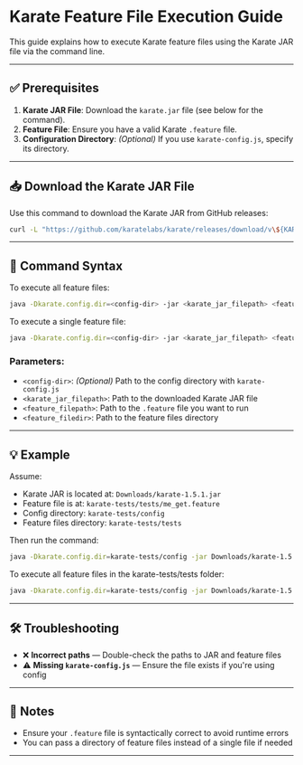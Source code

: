  # Karate Feature File Execution Guide

This guide explains how to execute Karate feature files using the Karate JAR file via the command line.

---

## ✅ Prerequisites

1. **Karate JAR File**: Download the `karate.jar` file (see below for the command).
2. **Feature File**: Ensure you have a valid Karate `.feature` file.
3. **Configuration Directory**: *(Optional)* If you use `karate-config.js`, specify its directory.

---

## 📥 Download the Karate JAR File

Use this command to download the Karate JAR from GitHub releases:

```bash
curl -L "https://github.com/karatelabs/karate/releases/download/v\${KARATE_VERSION}/\${KARATE_JAR_NAME}" -o "\${KARATE_JAR_PATH}"
```

---

## 🚀 Command Syntax

To execute all feature files:

```bash
java -Dkarate.config.dir=<config-dir> -jar <karate_jar_filepath> <feature_filedir>
```

To execute a single feature file:

```bash
java -Dkarate.config.dir=<config-dir> -jar <karate_jar_filepath> <feature_filepath>
```

### Parameters:
- `<config-dir>`: *(Optional)* Path to the config directory with `karate-config.js`
- `<karate_jar_filepath>`: Path to the downloaded Karate JAR file
- `<feature_filepath>`: Path to the `.feature` file you want to run
- `<feature_filedir>`: Path to the feature files directory

---

## 💡 Example

Assume:
- Karate JAR is located at: `Downloads/karate-1.5.1.jar`
- Feature file is at: `karate-tests/tests/me_get.feature`
- Config directory: `karate-tests/config`
- Feature files directory: `karate-tests/tests`

Then run the command:

```bash
java -Dkarate.config.dir=karate-tests/config -jar Downloads/karate-1.5.1.jar karate-tests/tests/me_get.feature
```

To execute all feature files in the karate-tests/tests folder:

```bash
java -Dkarate.config.dir=karate-tests/config -jar Downloads/karate-1.5.1.jar karate-tests/tests
```
---
## 🛠 Troubleshooting

- ❌ **Incorrect paths** — Double-check the paths to JAR and feature files
- ⚠️ **Missing `karate-config.js`** — Ensure the file exists if you're using config

---

## 📌 Notes

- Ensure your `.feature` file is syntactically correct to avoid runtime errors
- You can pass a directory of feature files instead of a single file if needed

---
